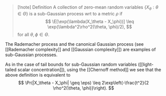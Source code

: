> [!note] Definition 
> A collection of zero-mean random variables $\{X_\theta:\theta\in\Theta\}$ is a sub-Gaussian process wrt to a metric $\rho$ if 
> $$
> \E[\exp(\lambda(X_\theta - X_\phi))] \leq \exp(\lambda^2\rho^2(\theta, \phi)/2),
> $$
> for all $\theta,\phi\in\Theta$. 

The Rademacher process and the canonical Gaussian process (see [[Rademacher complexity]] and [[Gaussian complexity]]) are examples of sub-Gaussian processes. 

As in the case of tail bounds for sub-Gaussian random variables ([[light-tailed scalar concentration]]), using the [[Chernoff method]] we see that the above definition is equivalent to 
$$
\Pr(|X_\theta - X_\phi| \geq \eps) \leq 2\exp\left(-\frac{t^2}{2 \rho^2(\theta, \phi)}\right).
$$
